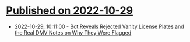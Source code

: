 # [Published on 2022-10-29](index.md)

* [2022-10-29, 10:11:00](https://soylentnews.org/article.pl?sid=22/10/28/023226&from=rss) - [Bot Reveals Rejected Vanity License Plates and the Real DMV Notes on Why They Were Flagged](https://soylentnews.org/article.pl?sid=22/10/28/023226&from=rss)
